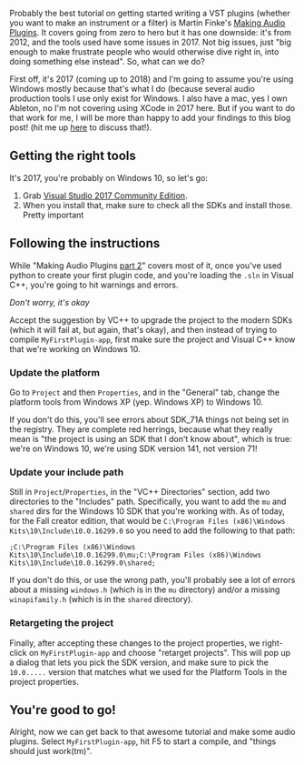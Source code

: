 Probably the best tutorial on getting started writing a VST plugins (whether you want to make an instrument or a filter) is Martin Finke's [Making Audio Plugins](http://www.martin-finke.de/blog/tags/making_audio_plugins.html). It covers going from zero to hero but it has one downside: it's from 2012, and the tools used have some issues in 2017. Not big issues, just "big enough to make frustrate people who would otherwise dive right in, into doing something else instead". So, what can we do?

First off, it's 2017 (coming up to 2018) and I'm going to assume you're using Windows mostly because that's what I do (because several audio production tools I use only exist for Windows. I also have a mac, yes I own Ableton, no I'm not covering using XCode in 2017 here. But if you want to do that work for me, I will be more than happy to add your findings to this blog post! (hit me up [here](https://github.com/pomax/pomax.github.io/issues) to discuss that!).

## Getting the right tools

It's 2017, you're probably on Windows 10, so let's go:

1. Grab [Visual Studio 2017 Community Edition](https://www.visualstudio.com/downloads/).
2. When you install that, make sure to check all the SDKs and install those. Pretty important

## Following the instructions

While "Making Audio Plugins [part 2](http://www.martin-finke.de/blog/articles/audio-plugins-002-setting-up-wdl-ol/)" covers most of it, once you've used python to create your first plugin code, and you're loading the `.sln` in Visual C++, you're going to hit warnings and errors.

_Don't worry, it's okay_

Accept the suggestion by VC++ to upgrade the project to the modern SDKs (which it will fail at, but again, that's okay), and then instead of trying to compile `MyFirstPlugin-app`, first make sure the project and Visual C++ know that we're working on Windows 10.

### Update the platform

Go to `Project` and then `Properties`, and in the "General" tab, change the platform tools from Windows XP (yep. Windows XP) to Windows 10. 

If you don't do this, you'll see errors about SDK_71A things not being set in the registry. They are complete red herrings, because what they really mean is "the project is using an SDK that I don't know about", which is true: we're on Windows 10, we're using SDK version 141, not version 71!

### Update your include path

Still in `Project`/`Properties`, in the "VC++ Directories" section, add two directories to the "Includes" path. Specifically, you want to add the `mu` and `shared` dirs for the Windows 10 SDK that you're working with. As of today, for the Fall creator edition, that would be `C:\Program Files (x86)\Windows Kits\10\Include\10.0.16299.0` so you need to add the following to that path:

```
;C:\Program Files (x86)\Windows Kits\10\Include\10.0.16299.0\mu;C:\Program Files (x86)\Windows Kits\10\Include\10.0.16299.0\shared;
```

If you don't do this, or use the wrong path, you'll probably see a lot of errors about a missing `windows.h` (which is in the `mu` directory) and/or a missing `winapifamily.h` (which is in the `shared` directory).

### Retargeting the project

Finally, after accepting these changes to the project properties, we right-click on `MyFirstPlugin-app` and choose "retarget projects". This will pop up a dialog that lets you pick the SDK version, and make sure to pick the `10.0.....` version that matches what we used for the Platform Tools in the project properties.

## You're good to go!

Alright, now we can get back to that awesome tutorial and make some audio plugins. Select `MyFirstPlugin-app`, hit F5 to start a compile, and "things should just work(tm)".